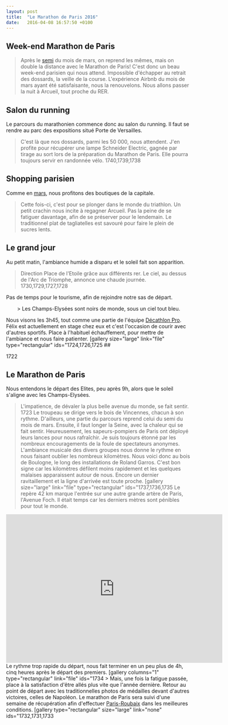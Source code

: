 ```yaml
---
layout: post
title:  "Le Marathon de Paris 2016"
date:   2016-04-08 16:57:50 +0100
---
```

## Week-end Marathon de Paris
> Après le <a href="http://twomoulins.fr/semi-marathon-de-paris-2016/">semi</a> du mois de mars, on reprend les mêmes, mais on double la distance avec le Marathon de Paris!
C'est donc un beau week-end parisien qui nous attend.
Impossible d'échapper au retrait des dossards, la veille de la course.
L'expérience Airbnb du mois de mars ayant été satisfaisante, nous la renouvelons.
Nous allons passer la nuit à Arcueil, tout proche du RER.

## Salon du running
Le parcours du marathonien commence donc au salon du running.
Il faut se rendre au parc des expositions situé Porte de Versailles.
> C'est là que nos dossards, parmi les 50 000, nous attendent.
J'en profite pour récupérer une lampe Schneider Electric, gagnée par tirage au sort lors de la préparation du Marathon de Paris.
Elle pourra toujours servir en randonnée vélo.
1740,1739,1738
## Shopping parisien
Comme en <a href="http://twomoulins.fr/semi-marathon-de-paris-2016/">mars</a>, nous profitons des boutiques de la capitale.
> Cette fois-ci, c'est pour se plonger dans le monde du triathlon.
Un petit crachin nous incite à regagner Arcueil.
Pas la peine de se fatiguer davantage, afin de se préserver pour le lendemain.
Le traditionnel plat de tagliatelles est savouré pour faire le plein de sucres lents.

## Le grand jour
Au petit matin, l'ambiance humide a disparu et le soleil fait son apparition.
> Direction Place de l'Etoile grâce aux différents rer.
Le ciel, au dessus de l'Arc de Triomphe, annonce une chaude journée.
1730,1729,1727,1728
<p style="text-align: left;">Pas de temps pour le tourisme, afin de rejoindre notre sas de départ.
<p style="text-align: left; padding-left: 30px;">> Les Champs-Elysées sont noirs de monde, sous un ciel tout bleu.
<p style="text-align: left;">Nous visons les 3h45, tout comme une partie de l'équipe <a href="http://www.decathlonpro.fr">Décathlon Pro</a>.
Félix est actuellement en stage chez eux et c'est l'occasion de courir avec d'autres sportifs.
Place à l'habituel échauffement, pour mettre de l'ambiance et nous faire patienter.
[gallery size="large" link="file" type="rectangular" ids="1724,1726,1725
## 



1722
## Le Marathon de Paris
Nous entendons le départ des Elites, peu après 9h, alors que le soleil s'aligne avec les Champs-Elysées.
> L'impatience, de dévaler la plus belle avenue du monde, se fait sentir.
1723
Le troupeau se dirige vers le bois de Vincennes, chacun à son rythme.
D'ailleurs, une partie du parcours reprend celui du semi du mois de mars.
Ensuite, il faut longer la Seine, avec la chaleur qui se fait sentir.
Heureusement, les sapeurs-pompiers de Paris ont déployé leurs lances pour nous rafraîchir.
> Je suis toujours étonné par les nombreux encouragements de la foule de spectateurs anonymes.
L'ambiance musicale des divers groupes nous donne le rythme en nous faisant oublier les nombreux kilomètres.
Nous voici donc au bois de Boulogne, le long des installations de Roland Garros.
C'est bon signe car les kilomètres défilent moins rapidement et les quelques malaises apparaissent autour de nous.
Encore un dernier ravitaillement et la ligne d'arrivée est toute proche.
[gallery size="large" link="file" type="rectangular" ids="1737,1736,1735
Le repère 42 km marque l'entrée sur une autre grande artère de Paris, l'Avenue Foch.
> Il était temps car les derniers mètres sont pénibles pour tout le monde.

<center><iframe src="https://www.strava.com/activities/535335894/embed/1557a8c7289e918665daf6df91ce3f702cf6274c" width="590" height="405" frameborder="0" scrolling="no" data-mce-fragment="1"></iframe></center>
Le rythme trop rapide du départ, nous fait terminer en un peu plus de 4h, cinq heures après le départ des premiers.
[gallery columns="1" type="rectangular" link="file" ids="1734
> Mais, une fois la fatigue passée, place à la satisfaction d'être allés plus vite que l'année dernière.
Retour au point de départ avec les traditionnelles photos de médailles devant d'autres victoires, celles de Napoléon.
Le marathon de Paris sera suivi d'une semaine de récupération afin d'effectuer <a href="http://twomoulins.fr/velo/en-piste-pour-paris-roubaix-2016">Paris-Roubaix</a> dans les meilleures conditions.
[gallery type="rectangular" size="large" link="none" ids="1732,1731,1733

